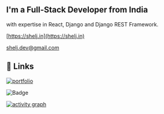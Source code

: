 ## I'm a Full-Stack Developer from India
with expertise in React, Django and Django REST Framework.


[https://shelj.in](https://shelj.in)

[shelj.dev@gmail.com](mailto:shelj.dev@gmail.com)



## 🔗 Links
[![portfolio](https://img.shields.io/badge/my_portfolio-000?style=for-the-badge&logo=ko-fi&logoColor=white)](https://shelj.in)




![Badge](https://hitscounter.dev/api/hit?url=https%3A%2F%2Fgithub.com%2FShelJi&label=Totalvisits&icon=github&color=%23198754)

[![activity graph](https://github-readme-activity-graph.vercel.app/graph?username=shelji&theme=dracula)](https://github-readme-activity-graph.vercel.app/graph?username=shelji&theme=dracula)

